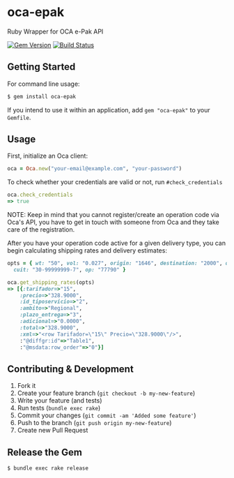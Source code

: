 # oca-epak
Ruby Wrapper for OCA e-Pak API

[![Gem Version](https://badge.fury.io/rb/oca-epak.svg)](http://badge.fury.io/rb/oca-epak)
[![Build Status](https://travis-ci.org/ombulabs/oca-epak.svg?branch=master)](https://travis-ci.org/ombulabs/oca-epak)

## Getting Started

For command line usage:

```bash
$ gem install oca-epak
```

If you intend to use it within an application, add `gem "oca-epak"` to your
`Gemfile`.

## Usage

First, initialize an Oca client:

```ruby
oca = Oca.new("your-email@example.com", "your-password")
```

To check whether your credentials are valid or not, run `#check_credentials`

```ruby
oca.check_credentials
=> true
```

NOTE: Keep in mind that you cannot register/create an operation code via Oca's
API, you have to get in touch with someone from Oca and they take care of the
registration.

After you have your operation code active for a given delivery type, you can
begin calculating shipping rates and delivery estimates:

```ruby
opts = { wt: "50", vol: "0.027", origin: "1646", destination: "2000", qty: "1",
  cuit: "30-99999999-7", op: "77790" }

oca.get_shipping_rates(opts)
=> [{:tarifador=>"15",
    :precio=>"328.9000",
    :id_tiposervicio=>"2",
    :ambito=>"Regional",
    :plazo_entrega=>"3",
    :adicional=>"0.0000",
    :total=>"328.9000",
    :xml=>"<row Tarifador=\"15\" Precio=\"328.9000\"/>",
    :"@diffgr:id"=>"Table1",
    :"@msdata:row_order"=>"0"}]
```

## Contributing & Development

1. Fork it
2. Create your feature branch (`git checkout -b my-new-feature`)
3. Write your feature (and tests)
4. Run tests (`bundle exec rake`)
5. Commit your changes (`git commit -am 'Added some feature'`)
6. Push to the branch (`git push origin my-new-feature`)
7. Create new Pull Request

## Release the Gem

```bash
$ bundle exec rake release
```

